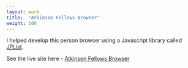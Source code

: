 ```yaml
---
layout: work
title:  "Atkinson Fellows Browser"
weight: 100
---
```


I helped develop this person browser using a Javascript library called [JPList](https://www.jplist.org/).

See the live site here - [Atkinson Fellows Browser](http://www.atkinson.cornell.edu/about/people/fellows/)

